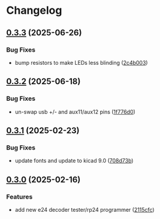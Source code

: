# Changelog

## [0.3.3](https://github.com/mikesmitty/rp24-dcc-decoder/compare/rp24-usb-tester-v0.3.2...rp24-usb-tester-v0.3.3) (2025-06-26)


### Bug Fixes

* bump resistors to make LEDs less blinding ([2c4b003](https://github.com/mikesmitty/rp24-dcc-decoder/commit/2c4b00311665386e5128b5ffa2d54e06a1cdbff7))

## [0.3.2](https://github.com/mikesmitty/rp24-dcc-decoder/compare/rp24-usb-tester-v0.3.1...rp24-usb-tester-v0.3.2) (2025-06-18)


### Bug Fixes

* un-swap usb +/- and aux11/aux12 pins ([1f776d0](https://github.com/mikesmitty/rp24-dcc-decoder/commit/1f776d04f63d8f8768ab01cb2be59e1d0c34c532))

## [0.3.1](https://github.com/mikesmitty/rp24-dcc-decoder/compare/rp24-usb-tester-v0.3.0...rp24-usb-tester-v0.3.1) (2025-02-23)


### Bug Fixes

* update fonts and update to kicad 9.0 ([708d73b](https://github.com/mikesmitty/rp24-dcc-decoder/commit/708d73b6243eea81ae5f8e1142ea019fc21d64b7))

## [0.3.0](https://github.com/mikesmitty/rp24-dcc-decoder/compare/rp24-usb-tester-v0.2.0...rp24-usb-tester-v0.3.0) (2025-02-16)


### Features

* add new e24 decoder tester/rp24 programmer ([2115cfc](https://github.com/mikesmitty/rp24-dcc-decoder/commit/2115cfca512d0ccf7c0052a0154a3ae7812805ee))
